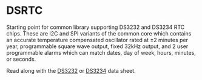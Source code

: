 # DSRTC
Starting point for common library supporting DS3232 and DS3234 RTC chips. These are I2C and SPI variants of the common core which contains an accurate temperature compensated oscillator rated at ±2 minutes per year, programmable square wave output, fixed 32kHz output, and 2 user programmable alarms which can match dates, day of week, hours, minutes, or seconds.

Read along with the [DS3232](http://www.maximintegrated.com/en/products/digital/real-time-clocks/DS3232.html) or [DS3234](http://www.maximintegrated.com/en/products/digital/real-time-clocks/DS3234.html) data sheet.
